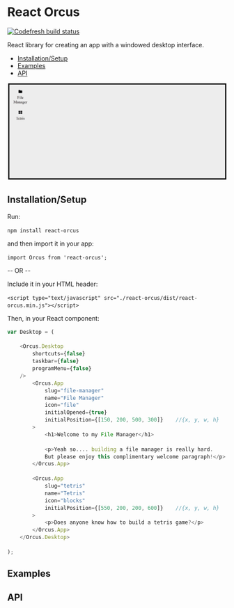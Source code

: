 React Orcus
====

[![Codefresh build status](https://g.codefresh.io/api/badges/pipeline/joshuacwebdeveloper/react-orcus%2Fgithub-test-hook?branch=master&key=eyJhbGciOiJIUzI1NiJ9.NWU2NGIwZDk4ZTc3MDkyNWRlMzk4NTY4.1RyVgiNLIw7YYzkLCJLcJtK-p6zRYarO3sCielzfkP4&type=cf-1)](https://g.codefresh.io/public/accounts/joshuacwebdeveloper/pipelines/5e65bd75d7e4d02008a90182)

React library for creating an app with a windowed desktop interface.

- [Installation/Setup](#installation)
- [Examples](#examples)
- [API](#api)

![Demo GIF](demo.gif)

## <a name="installation"></a>Installation/Setup
Run:

`npm install react-orcus`

and then import it in your app:

`import Orcus from 'react-orcus';`

-- OR --

Include it in your HTML header:

`<script type="text/javascript" src="./react-orcus/dist/react-orcus.min.js"></script>`

Then, in your React component:
```JavaScript
var Desktop = (
    
    <Orcus.Desktop
        shortcuts={false}
        taskbar={false}
        programMenu={false}
    />
        <Orcus.App
            slug="file-manager"
            name="File Manager"
            icon="file"
            initialOpened={true}
            initialPosition={[150, 200, 500, 300]}    //{x, y, w, h}
        >
            <h1>Welcome to my File Manager</h1>
            
            <p>Yeah so.... building a file manager is really hard.
            But please enjoy this complimentary welcome paragraph!</p>
        </Orcus.App>
        
        <Orcus.App
            slug="tetris"
            name="Tetris"
            icon="blocks"
            initialPosition={[550, 200, 200, 600]}    //{x, y, w, h}
        >
            <p>Does anyone know how to build a tetris game?</p>
        </Orcus.App>
    </Orcus.Desktop>
    
);
```

## <a name="examples"></a>Examples

## <a name="api"></a>API
